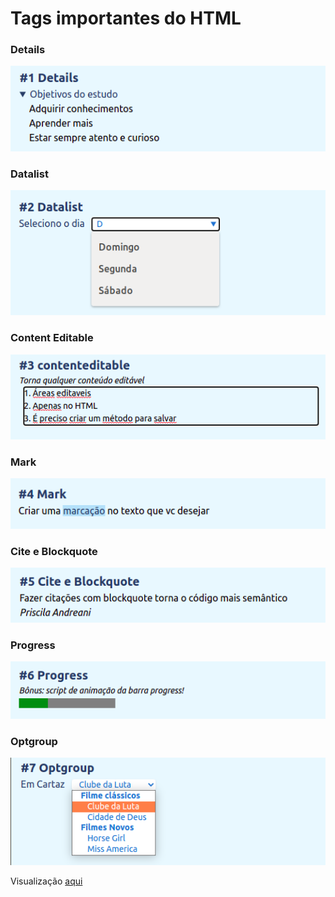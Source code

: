 <h1>Tags importantes do HTML</h1>

### Details

<img src="./Details.png"/>

### Datalist
<img src="./DataList.png">

### Content Editable
<img src="./ContentEditable.png">

### Mark
<img src="./Mark.png">

### Cite e Blockquote
<img src="./CiteAndQuote.png">

### Progress
<img src="./Progress.png">

### Optgroup
<img src="./Option.png">


Visualização [aqui](https://priscilaandreani.github.io/tagsHTML/)
